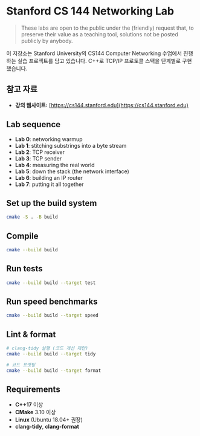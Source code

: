 # Stanford CS 144 Networking Lab

> These labs are open to the public under the (friendly) request that, to
> preserve their value as a teaching tool, solutions not be posted publicly by anybody.

이 저장소는 Stanford University의 CS144 Computer Networking 수업에서 진행하는 실습 프로젝트를 담고 있습니다. C++로 TCP/IP 프로토콜 스택을 단계별로 구현했습니다.

## 참고 자료

* **강의 웹사이트:** [https://cs144.stanford.edu](https://cs144.stanford.edu)

## Lab sequence

* **Lab 0**: networking warmup
* **Lab 1**: stitching substrings into a byte stream
* **Lab 2**: TCP receiver
* **Lab 3**: TCP sender
* **Lab 4**: measuring the real world
* **Lab 5**: down the stack (the network interface)
* **Lab 6**: building an IP router
* **Lab 7**: putting it all together

## Set up the build system

```bash
cmake -S . -B build
```

## Compile

```bash
cmake --build build
```

## Run tests

```bash
cmake --build build --target test
```

## Run speed benchmarks

```bash
cmake --build build --target speed
```

## Lint & format

```bash
# clang-tidy 실행 (코드 개선 제안)
cmake --build build --target tidy

# 코드 포맷팅
cmake --build build --target format
```

## Requirements

* **C++17** 이상
* **CMake** 3.10 이상
* **Linux**  (Ubuntu 18.04+ 권장)
* **clang-tidy**, **clang-format**

